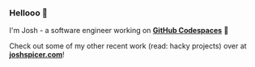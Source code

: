 ### Hellooo 👋

I'm Josh - a software engineer working on [**GitHub Codespaces**](https://github.com/features/codespaces) 🚀

Check out some of my other recent work (read: hacky projects) over at [**joshspicer.com**](https://joshspicer.com)!


<!--
**joshspicer/joshspicer** is a ✨ _special_ ✨ repository because its `README.md` (this file) appears on your GitHub profile.

Here are some ideas to get you started:

- 🔭 I’m currently working on ...
- 🌱 I’m currently learning ...
- 👯 I’m looking to collaborate on ...
- 🤔 I’m looking for help with ...
- 💬 Ask me about ...
- 📫 How to reach me: ...
- 😄 Pronouns: ...
- ⚡ Fun fact: ...
-->

